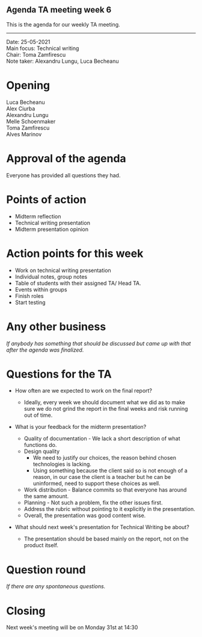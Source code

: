 ## Agenda TA meeting week 6

This is the agenda for our weekly TA meeting.

---

Date: 25-05-2021\
Main focus: Technical writing\
Chair: Toma Zamfirescu\
Note taker: Alexandru Lungu, Luca Becheanu

# Opening

Luca Becheanu\
Alex Ciurba\
Alexandru Lungu\
Melle Schoenmaker\
Toma Zamfirescu\
Alves Marinov


# Approval of the agenda
Everyone has provided all questions they had.


# Points of action

- Midterm reflection
- Technical writing presentation
- Midterm presentation opinion


# Action points for this week

- Work on technical writing presentation
- Individual notes, group notes
- Table of students with their assigned TA/ Head TA.
- Events within groups
- Finish roles
- Start testing


# Any other business
*If anybody has something that should be discussed but came up with that after the agenda was finalized.*


# Questions for the TA
- How often are we expected to work on the final report?
    - Ideally, every week we should document what we did as to make sure we do not grind the report in the final weeks and risk running out of time.
      
- What is your feedback for the midterm presentation?
    - Quality of documentation - We lack a short description of what functions do.
    - Design quality 
        - We need to justify our choices, the reason behind chosen technologies is lacking.
        - Using something because the client said so is not enough of a reason, in our case the client is a teacher but he can be uninformed, need to support these choices as well.
    - Work distribution - Balance commits so that everyone has around the same amount.
    - Planning - Not such a problem, fix the other issues first.
    - Address the rubric without pointing to it explicitly in the presentation.
    - Overall, the presentation was good content wise.

- What should next week's presentation for Technical Writing be about?
    - The presentation should be based mainly on the report, not on the product itself.

# Question round
*If there are any spontaneous questions.*

# Closing
Next week's meeting will be on Monday 31st at 14:30
